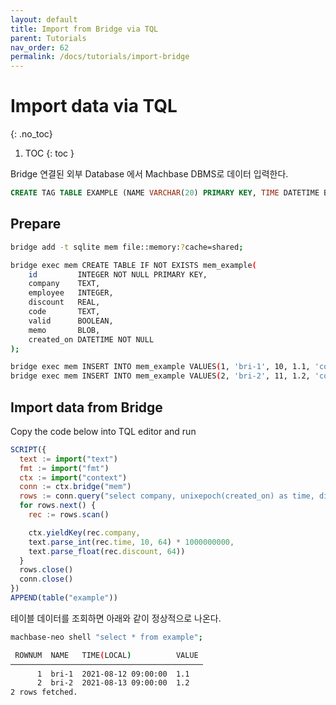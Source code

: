```yaml
---
layout: default
title: Import from Bridge via TQL
parent: Tutorials
nav_order: 62
permalink: /docs/tutorials/import-bridge
---
```


# Import data via TQL
{: .no_toc}

1. TOC
{: toc }

Bridge 연결된 외부 Database 에서 Machbase DBMS로 데이터 입력한다.

```sql
CREATE TAG TABLE EXAMPLE (NAME VARCHAR(20) PRIMARY KEY, TIME DATETIME BASETIME, VALUE DOUBLE SUMMARIZED);
```

## Prepare

```sh
bridge add -t sqlite mem file::memory:?cache=shared;

bridge exec mem CREATE TABLE IF NOT EXISTS mem_example(
    id         INTEGER NOT NULL PRIMARY KEY,
    company    TEXT,
    employee   INTEGER,
    discount   REAL,
    code       TEXT,
    valid      BOOLEAN,
    memo       BLOB,
    created_on DATETIME NOT NULL
);

bridge exec mem INSERT INTO mem_example VALUES(1, 'bri-1', 10, 1.1, 'code', NULL, NULL, '2021-08-12');
bridge exec mem INSERT INTO mem_example VALUES(2, 'bri-2', 11, 1.2, 'code', NULL, NULL, '2021-08-13');
```

## Import data from Bridge

Copy the code below into TQL editor and run

```js
SCRIPT({
  text := import("text")
  fmt := import("fmt")
  ctx := import("context")
  conn := ctx.bridge("mem")
  rows := conn.query("select company, unixepoch(created_on) as time, discount from mem_example")
  for rows.next() {
    rec := rows.scan()

    ctx.yieldKey(rec.company,
    text.parse_int(rec.time, 10, 64) * 1000000000,
    text.parse_float(rec.discount, 64))
  }
  rows.close()
  conn.close()
})
APPEND(table("example"))
```

테이블 데이터를 조회하면 아래와 같이 정상적으로 나온다.

```sh
machbase-neo shell "select * from example";

 ROWNUM  NAME   TIME(LOCAL)          VALUE 
───────────────────────────────────────────
      1  bri-1  2021-08-12 09:00:00  1.1   
      2  bri-2  2021-08-13 09:00:00  1.2   
2 rows fetched.
```
